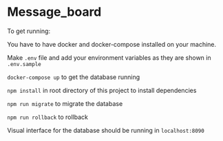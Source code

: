 # Message_board

To get running:

You have to have docker and docker-compose installed on your machine.

Make `.env` file and add your environment variables as they are shown in `.env.sample`

`docker-compose up` to get the database running

`npm install` in root directory of this project to install dependencies

`npm run migrate` to migrate the database

`npm run rollback` to rollback 

Visual interface for the database should be running in `localhost:8090`
 
